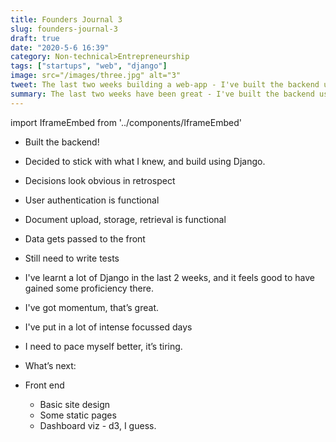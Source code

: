 ```yaml
---
title: Founders Journal 3
slug: founders-journal-3
draft: true
date: "2020-5-6 16:39"
category: Non-technical>Entrepreneurship
tags: ["startups", "web", "django"]
image: src="/images/three.jpg" alt="3"
tweet: The last two weeks building a web-app - I've built the backend using django.
summary: The last two weeks have been great - I've built the backend using Django.
---
```


import IframeEmbed from '../components/IframeEmbed'

<IframeEmbed src='https://www.youtube.com/embed/MbfNIS0z3cY' />

- Built the backend!
- Decided to stick with what I knew, and build using Django.
- Decisions look obvious in retrospect

- User authentication is functional
- Document upload, storage, retrieval is functional
- Data gets passed to the front
- Still need to write tests

- I've learnt a lot of Django in the last 2 weeks, and it feels good to have gained some proficiency there.
- I've got momentum, that’s great.
- I've put in a lot of intense focussed days
- I need to pace myself better, it’s tiring.
- What’s next:
- Front end
  - Basic site design
  - Some static pages
  - Dashboard viz - d3, I guess.
